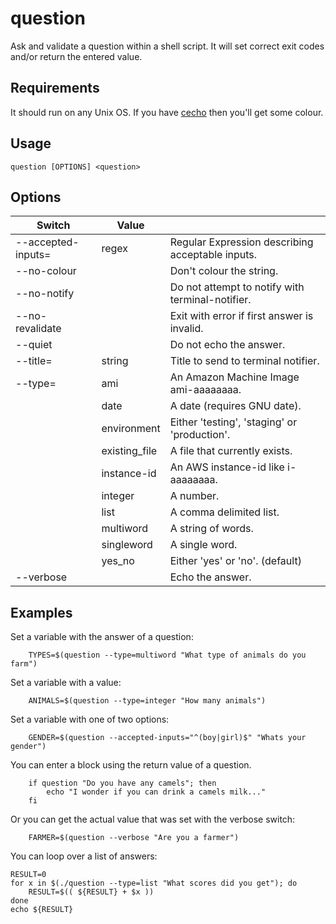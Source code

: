 # question

Ask and validate a question within a shell script. It will set correct exit
codes and/or return the entered value.

## Requirements
It should run on any Unix OS. If you have
[cecho](http://github.com:jonhiggs/cecho.git) then you'll get some colour.

## Usage
`question [OPTIONS] <question>`

## Options


| Switch          | Value            |                                                     |
| --------------- | ---------------- | --------------------------------------------------- |
| --accepted-inputs= | regex          | Regular Expression describing acceptable inputs.
| --no-colour     |                  | Don't colour the string.
| --no-notify     |                  | Do not attempt to notify with terminal-notifier.
| --no-revalidate |                  | Exit with error if first answer is invalid.
| --quiet         |                  | Do not echo the answer.
| --title=        | string           | Title to send to terminal notifier.
| --type=         | ami              | An Amazon Machine Image ami-aaaaaaaa.
|                 | date             | A date (requires GNU date).
|                 | environment      | Either 'testing', 'staging' or 'production'.
|                 | existing_file    | A file that currently exists.
|                 | instance-id      | An AWS instance-id like i-aaaaaaaa.
|                 | integer          | A number.
|                 | list             | A comma delimited list.
|                 | multiword        | A string of words.
|                 | singleword       | A single word.
|                 | yes_no           | Either 'yes' or 'no'. (default)
| --verbose       |                  | Echo the answer.


## Examples

Set a variable with the answer of a question:

        TYPES=$(question --type=multiword "What type of animals do you farm")

Set a variable with a value:

        ANIMALS=$(question --type=integer "How many animals")

Set a variable with one of two options:

        GENDER=$(question --accepted-inputs="^(boy|girl)$" "Whats your gender")

You can enter a block using the return value of a question.

        if question "Do you have any camels"; then
            echo "I wonder if you can drink a camels milk..."
        fi

Or you can get the actual value that was set with the verbose switch:

        FARMER=$(question --verbose "Are you a farmer")

You can loop over a list of answers:

    RESULT=0
    for x in $(./question --type=list "What scores did you get"); do
        RESULT=$(( ${RESULT} + $x ))
    done
    echo ${RESULT}

